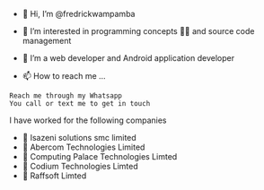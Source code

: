 - 👋 Hi, I’m @fredrickwampamba
- 👀 I’m interested in programming concepts 👨‍💻 and source code management
- 🌱 I’m a web developer and Android application developer


- 📫 How to reach me ...
```
Reach me through my Whatsapp
You call or text me to get in touch
```
I have worked for the following companies 
- 🏨 Isazeni solutions smc limited
- 🏨 Abercom Technologies Limited
- 🏨 Computing Palace Technologies Limted
- 🏨 Codium Technologies Limted
- 🏨 Raffsoft Limted
